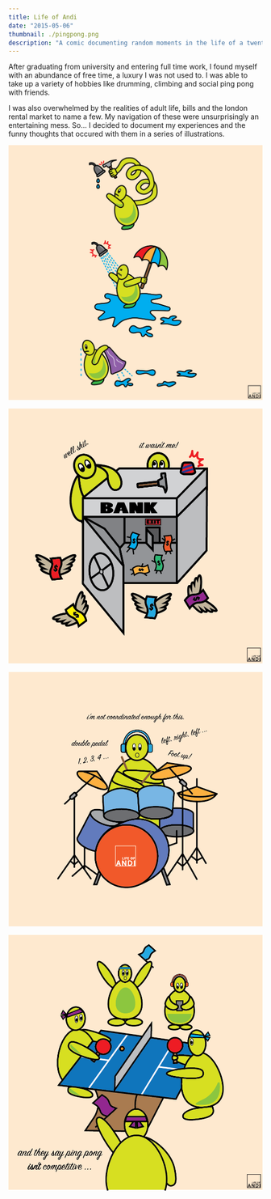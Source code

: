 ```yaml
---
title: Life of Andi
date: "2015-05-06"
thumbnail: ./pingpong.png
description: "A comic documenting random moments in the life of a twentysomething "
---
```


After graduating from university and entering full time work, I found myself with an abundance of free time, a luxury I was not used to. I was able to take up a variety of hobbies like drumming, climbing and social ping pong with friends.

I was also overwhelmed by the realities of adult life, bills and the london rental market to name a few. My navigation of these were unsurprisingly an entertaining mess. So... I decided to document my experiences and the funny thoughts that occured with them in a series of illustrations.

![shower.png](./shower.png)

![bank.png](./bank.png)

![drum.png](./drum.png)

![pingpong.png](./pingpong.png)
